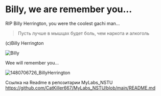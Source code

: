 # Billy, we are remember you...

RIP Billy Herrington, you were the coolest gachi man...

> Пусть лучше в мышцах будет боль, чем наркота и алкоголь

(с)Billy Herrington

![Billy](https://i.ytimg.com/vi/NDaSKpI9eW0/maxresdefault.jpg)

Wee will remember you...

![1480706726_BillyHerrington](https://user-images.githubusercontent.com/106531950/170999163-aa7dda6b-1a8e-4585-b558-c6f80b7a857a.jpg)


Ссылка на Readme в репозитарии MyLabs_NSTU
 https://github.com/CatKiller667/MyLabs_NSTU/blob/main/README.md
